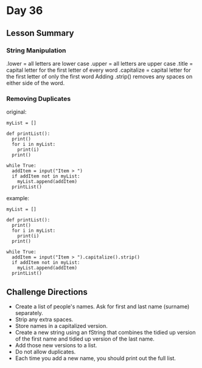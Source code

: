 # Day 36

## Lesson Summary

### String Manipulation
.lower = all letters are lower case
.upper = all letters are upper case
.title = capital letter for the first letter of every word
.capitalize = capital letter for the first letter of only the first word
Adding .strip() removes any spaces on either side of the word.
### Removing Duplicates
original:
```
myList = []

def printList():
  print()
  for i in myList:
    print(i)
  print()

while True:
  addItem = input("Item > ")
  if addItem not in myList:
    myList.append(addItem) 
  printList()
```
example:
```
myList = []

def printList():
  print()
  for i in myList:
    print(i)
  print()

while True:
  addItem = input("Item > ").capitalize().strip()
  if addItem not in myList:
    myList.append(addItem)
  printList()
```

## Challenge Directions
- Create a list of people's names. Ask for first and last name (surname) separately.
- Strip any extra spaces.
- Store names in a capitalized version.
- Create a new string using an fString that combines the tidied up version of the first name and tidied up version of the last name.
- Add those new versions to a list.
- Do not allow duplicates.
- Each time you add a new name, you should print out the full list.
